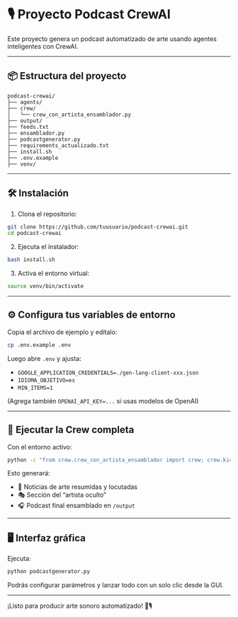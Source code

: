 # 🎙️ Proyecto Podcast CrewAI

Este proyecto genera un podcast automatizado de arte usando agentes inteligentes con CrewAI.

---

## 📦 Estructura del proyecto

```
podcast-crewai/
├── agents/
├── crew/
│   └── crew_con_artista_ensamblador.py
├── output/
├── feeds.txt
├── ensamblador.py
├── podcastgenerator.py
├── requirements_actualizado.txt
├── install.sh
├── .env.example
├── venv/
```

---

## 🛠️ Instalación

1. Clona el repositorio:

```bash
git clone https://github.com/tuusuario/podcast-crewai.git
cd podcast-crewai
```

2. Ejecuta el instalador:

```bash
bash install.sh
```

3. Activa el entorno virtual:

```bash
source venv/bin/activate
```

---

## ⚙️ Configura tus variables de entorno

Copia el archivo de ejemplo y edítalo:

```bash
cp .env.example .env
```

Luego abre `.env` y ajusta:

- `GOOGLE_APPLICATION_CREDENTIALS=./gen-lang-client-xxx.json`
- `IDIOMA_OBJETIVO=es`
- `MIN_ITEMS=1`

(Agrega también `OPENAI_API_KEY=...` si usas modelos de OpenAI)

---

## 🚀 Ejecutar la Crew completa

Con el entorno activo:

```bash
python -c "from crew.crew_con_artista_ensamblador import crew; crew.kickoff()"
```

Esto generará:

- 📰 Noticias de arte resumidas y locutadas
- 🎭 Sección del “artista oculto”
- 🎧 Podcast final ensamblado en `/output`

---

## 🖥️ Interfaz gráfica

Ejecuta:

```bash
python podcastgenerator.py
```

Podrás configurar parámetros y lanzar todo con un solo clic desde la GUI.

---

¡Listo para producir arte sonoro automatizado! 🎨🎙️